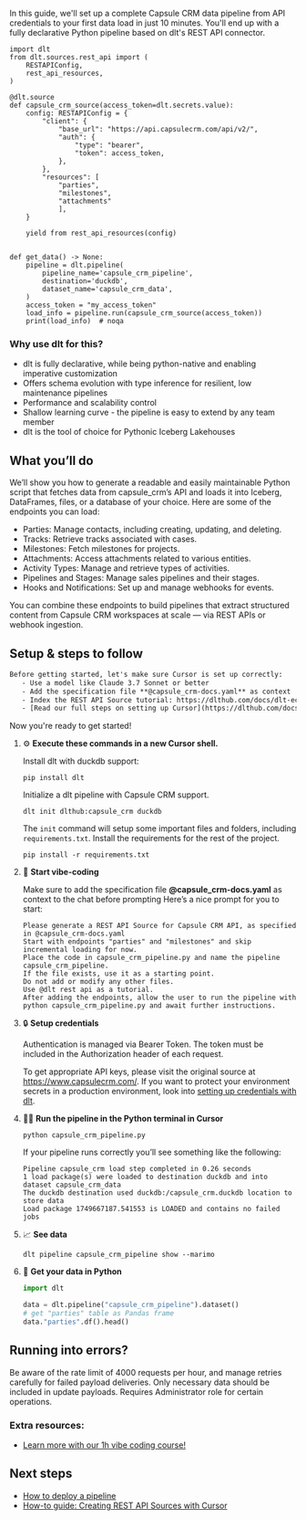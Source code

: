 In this guide, we'll set up a complete Capsule CRM data pipeline from API credentials to your first data load in just 10 minutes. You'll end up with a fully declarative Python pipeline based on dlt's REST API connector.

```python-outcome
import dlt
from dlt.sources.rest_api import (
    RESTAPIConfig,
    rest_api_resources,
)

@dlt.source
def capsule_crm_source(access_token=dlt.secrets.value):
    config: RESTAPIConfig = {
        "client": {
            "base_url": "https://api.capsulecrm.com/api/v2/",
            "auth": {
                "type": "bearer",
                "token": access_token,
            },
        },
        "resources": [
            "parties",
            "milestones",
            "attachments"
            ],
    }

    yield from rest_api_resources(config)


def get_data() -> None:
    pipeline = dlt.pipeline(
        pipeline_name='capsule_crm_pipeline',
        destination='duckdb',
        dataset_name='capsule_crm_data', 
    )
    access_token = "my_access_token"
    load_info = pipeline.run(capsule_crm_source(access_token))
    print(load_info)  # noqa
```

### Why use dlt for this?

- dlt is fully declarative, while being python-native and enabling imperative customization
- Offers schema evolution with type inference for resilient, low maintenance pipelines
- Performance and scalability control
- Shallow learning curve - the pipeline is easy to extend by any team member
- dlt is the tool of choice for Pythonic Iceberg Lakehouses

## What you’ll do

We’ll show you how to generate a readable and easily maintainable Python script that fetches data from capsule_crm’s API and loads it into Iceberg, DataFrames, files, or a database of your choice. Here are some of the endpoints you can load:

- Parties: Manage contacts, including creating, updating, and deleting.
- Tracks: Retrieve tracks associated with cases.
- Milestones: Fetch milestones for projects.
- Attachments: Access attachments related to various entities.
- Activity Types: Manage and retrieve types of activities.
- Pipelines and Stages: Manage sales pipelines and their stages.
- Hooks and Notifications: Set up and manage webhooks for events.

You can combine these endpoints to build pipelines that extract structured content from Capsule CRM workspaces at scale — via REST APIs or webhook ingestion.

## Setup & steps to follow

```default
Before getting started, let's make sure Cursor is set up correctly:
   - Use a model like Claude 3.7 Sonnet or better
   - Add the specification file **@capsule_crm-docs.yaml** as context
   - Index the REST API Source tutorial: https://dlthub.com/docs/dlt-ecosystem/verified-sources/rest_api/ and add it to context as **@dlt rest api**
   - [Read our full steps on setting up Cursor](https://dlthub.com/docs/dlt-ecosystem/llm-tooling/cursor-restapi#23-configuring-cursor-with-documentation)
```

Now you're ready to get started! 

1. ⚙️ **Execute these commands in a new Cursor shell.**
    
    Install dlt with duckdb support:
    ```shell
    pip install dlt
    ```

    Initialize a dlt pipeline with Capsule CRM support.
    ```shell
    dlt init dlthub:capsule_crm duckdb
    ```

    The `init` command will setup some important files and folders, including `requirements.txt`. Install the requirements for the rest of the project.
    ```shell
    pip install -r requirements.txt
    ```
    
2. 🤠 **Start vibe-coding**
    
    Make sure to add the specification file **@capsule_crm-docs.yaml** as context to the chat before prompting
    Here’s a nice prompt for you to start: 
    
    ```prompt
    Please generate a REST API Source for Capsule CRM API, as specified in @capsule_crm-docs.yaml 
    Start with endpoints "parties" and "milestones" and skip incremental loading for now. 
    Place the code in capsule_crm_pipeline.py and name the pipeline capsule_crm_pipeline. 
    If the file exists, use it as a starting point. 
    Do not add or modify any other files. 
    Use @dlt rest api as a tutorial. 
    After adding the endpoints, allow the user to run the pipeline with python capsule_crm_pipeline.py and await further instructions.
    ```

    
3. 🔒 **Setup credentials** 
    
    Authentication is managed via Bearer Token. The token must be included in the Authorization header of each request.
    
    To get appropriate API keys, please visit the original source at https://www.capsulecrm.com/.
    If you want to protect your environment secrets in a production environment, look into [setting up credentials with dlt](https://dlthub.com/docs/walkthroughs/add_credentials).
    
4. 🏃‍♀️ **Run the pipeline in the Python terminal in Cursor**
    
    ```shell
    python capsule_crm_pipeline.py
    ```
    
    If your pipeline runs correctly you’ll see something like the following:
    
    ```shell
    Pipeline capsule_crm load step completed in 0.26 seconds
    1 load package(s) were loaded to destination duckdb and into dataset capsule_crm_data
    The duckdb destination used duckdb:/capsule_crm.duckdb location to store data
    Load package 1749667187.541553 is LOADED and contains no failed jobs
    ```
    
5. 📈 **See data**
    
    ```shell
    dlt pipeline capsule_crm_pipeline show --marimo
    ```
    
6. 🐍 **Get your data in Python**
    
    ```python
    import dlt

   data = dlt.pipeline("capsule_crm_pipeline").dataset()
   # get "parties" table as Pandas frame
   data."parties".df().head()
    ```

## Running into errors?

Be aware of the rate limit of 4000 requests per hour, and manage retries carefully for failed payload deliveries. Only necessary data should be included in update payloads. Requires Administrator role for certain operations.

### Extra resources:

- [Learn more with our 1h vibe coding course!](https://www.youtube.com/watch?v=GGid70rnJuM)

## Next steps

- [How to deploy a pipeline](https://dlthub.com/docs/walkthroughs/deploy-a-pipeline)
- [How-to guide: Creating REST API Sources with Cursor](https://dlthub.com/docs/dlt-ecosystem/llm-tooling/cursor-restapi)